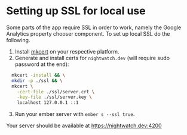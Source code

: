 # Setting up SSL for local use

Some parts of the app require SSL in order to work, namely the Google Analytics property chooser component.
To set up local SSL do the following.

1. Install [mkcert](https://github.com/FiloSottile/mkcert) on your respective platform.
2. Generate and install certs for `nightwatch.dev` (will require sudo password at the end):
```bash
  mkcert -install && \
  mkdir -p ./ssl && \
  mkcert \
    -cert-file ./ssl/server.crt \
    -key-file ./ssl/server.key \
    localhost 127.0.0.1 ::1
```
3. Run  your ember server with `ember s --ssl true`.

Your server should be available at https://nightwatch.dev:4200
